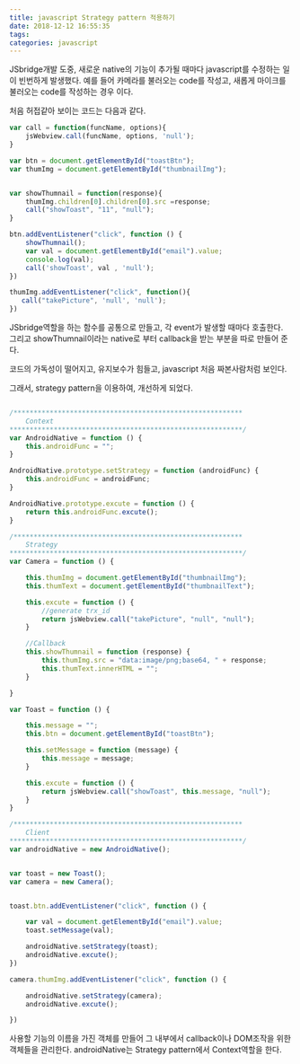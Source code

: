 ```yaml
---
title: javascript Strategy pattern 적용하기
date: 2018-12-12 16:55:35
tags:
categories: javascript
---
```


JSbridge개발 도중, 새로운 native의 기능이 추가될 때마다 javascript를 수정하는 일이 빈번하게 발생했다. 예를 들어 카메라를 불러오는 code를 작성고, 새롭게 마이크를 불러오는 code를 작성하는 경우 이다.

처음 허접같아 보이는 코드는 다음과 같다.

```javascript
var call = function(funcName, options){
    jsWebview.call(funcName, options, 'null');
}

var btn = document.getElementById("toastBtn");
var thumImg = document.getElementById("thumbnailImg");


var showThumnail = function(response){
    thumImg.children[0].children[0].src =response;
    call("showToast", "11", "null");
}

btn.addEventListener("click", function () {
    showThumnail();
    var val = document.getElementById("email").value;
    console.log(val);
    call('showToast', val , 'null');
})

thumImg.addEventListener("click", function(){
   call("takePicture", 'null', 'null');
})

```



JSbridge역할을 하는 함수를 공통으로 만들고, 각 event가 발생할 때마다 호출한다. 그리고 showThumnail이라는 native로 부터 callback을 받는 부분을 따로 만들어 준다. 

코드의 가독성이 떨어지고, 유지보수가 힘들고, javascript 처음 짜본사람처럼 보인다. 

그래서, strategy pattern을 이용하여, 개선하게 되었다.



```javascript

/*********************************************************
    Context
**********************************************************/ 
var AndroidNative = function () {
    this.androidFunc = "";
}

AndroidNative.prototype.setStrategy = function (androidFunc) {
    this.androidFunc = androidFunc;
}

AndroidNative.prototype.excute = function () {
    return this.androidFunc.excute();
}

/*********************************************************
    Strategy
**********************************************************/ 
var Camera = function () {

    this.thumImg = document.getElementById("thumbnailImg");
    this.thumText = document.getElementById("thumbnailText");

    this.excute = function () {
        //generate trx_id
        return jsWebview.call("takePicture", "null", "null");
    }

    //Callback
    this.showThumnail = function (response) {
        this.thumImg.src = "data:image/png;base64, " + response;
        this.thumText.innerHTML = "";
    }

}

var Toast = function () {

    this.message = "";
    this.btn = document.getElementById("toastBtn");

    this.setMessage = function (message) {
        this.message = message;
    }

    this.excute = function () {
        return jsWebview.call("showToast", this.message, "null");
    }
}

/*********************************************************
    Client
**********************************************************/ 
var androidNative = new AndroidNative();


var toast = new Toast();
var camera = new Camera();


toast.btn.addEventListener("click", function () {

    var val = document.getElementById("email").value;
    toast.setMessage(val);

    androidNative.setStrategy(toast);
    androidNative.excute();
})

camera.thumImg.addEventListener("click", function () {

    androidNative.setStrategy(camera);
    androidNative.excute();

})
```

사용할 기능의 이름을 가진 객체를 만들어 그 내부에서 callback이나 DOM조작을 위한 객체들을 관리한다. androidNative는 Strategy pattern에서 Context역할을 한다.

